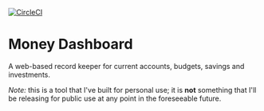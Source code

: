 [![CircleCI](https://circleci.com/gh/markormesher/money-dashboard/tree/react-front-end.svg?style=svg)](https://circleci.com/gh/markormesher/money-dashboard/tree/react-front-end)

# Money Dashboard

A web-based record keeper for current accounts, budgets, savings and investments.

*Note:* this is a tool that I've built for personal use; it is **not** something that I'll be releasing for public use at any point in the foreseeable future.
